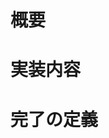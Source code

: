 <!-- 全項目を埋める (不明な場合は「不明」と記入) -->

<!-- テンプレート -->
# 概要

# 実装内容
<!-- (なるべく具体的に実装方針を書く) -->

# 完了の定義

